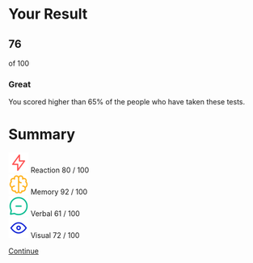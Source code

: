 <!DOCTYPE html>
<html>
<head>
    <meta charset="UTF-8">
    <link rel="stylesheet" href="me.css">
</head>
<body>

<div class="container">
  <div class="result">
    <h1>Your Result</h1>
    <h2>76</h2>
    <p>of 100</p>
    <h3>Great</h3>
    <p>You scored higher than 65% of the people who have taken these tests.</p>
  </div>

  <div class="summary">
    <h1>Summary</h1>
    <div class="item">
      <img src="https://raw.githubusercontent.com/AhmeedSalama/Resultssummarycomponent/9c0b16edf158452e4213f5f5e6d6546ebbbc32eb/images/icon-reaction.svg" alt="icon">
      <span>Reaction</span>
      <span class="score">80 / 100</span>
    </div>
    <div class="item">
      <img src="https://raw.githubusercontent.com/AhmeedSalama/Resultssummarycomponent/9c0b16edf158452e4213f5f5e6d6546ebbbc32eb/images/icon-memory.svg" alt="icon">
      <span>Memory</span>
      <span class="score">92 / 100</span>
    </div>
    <div class="item">
      <img src="https://raw.githubusercontent.com/AhmeedSalama/Resultssummarycomponent/9c0b16edf158452e4213f5f5e6d6546ebbbc32eb/images/icon-verbal.svg" alt="icon">
      <span>Verbal</span>
      <span class="score">61 / 100</span>
    </div>
    <div class="item">
      <img src="https://raw.githubusercontent.com/AhmeedSalama/Resultssummarycomponent/9c0b16edf158452e4213f5f5e6d6546ebbbc32eb/images/icon-visual.svg" alt="icon">
      <span>Visual</span>
      <span class="score">72 / 100</span>
    </div>
  </div>

  <a href="#" class="continue">Continue</a>
</div>

</body>
</html>
